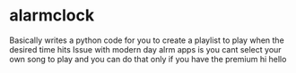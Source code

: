 # alarmclock

Basically writes a python code for you to create a playlist to play when the desired time hits
Issue with modern day alrm apps is you cant select your own song to play and you can do that only if you have the premium
hi hello 